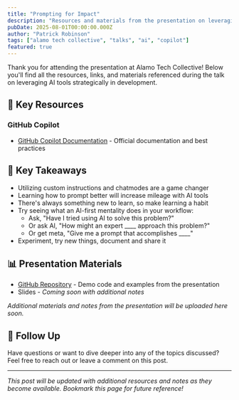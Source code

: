 ```yaml
---
title: "Prompting for Impact"
description: "Resources and materials from the presentation on leveraging AI tools effectively - moving beyond basic code generation to strategic thinking."
pubDate: 2025-08-01T00:00:00.000Z
author: "Patrick Robinson"
tags: ["alamo tech collective", "talks", "ai", "copilot"]
featured: true
---
```



Thank you for attending the presentation at Alamo Tech Collective! Below you'll find all the resources, links, and materials referenced during the talk on leveraging AI tools strategically in development.

## 📖 Key Resources

### GitHub Copilot

- [GitHub Copilot Documentation](https://docs.github.com/en/copilot) - Official documentation and best practices


## 🎯 Key Takeaways

- Utilizing custom instructions and chatmodes are a game changer
- Learning how to prompt better will increase mileage with AI tools
- There's always something new to learn, so make learning a habit
- Try seeing what an AI-first mentality does in your workflow:
  - Ask, "Have I tried using AI to solve this problem?"
  - Or ask AI, "How might an expert ____ approach this problem?"
  - Or get meta, "Give me a prompt that accomplishes ____"
- Experiment, try new things, document and share it


## 📊 Presentation Materials

- [GitHub Repository](https://github.com/patrob/prompting-for-impact-dotnet-demo) - Demo code and examples from the presentation
- Slides - *Coming soon with additional notes*

*Additional materials and notes from the presentation will be uploaded here soon.*


## 📧 Follow Up

Have questions or want to dive deeper into any of the topics discussed? Feel free to reach out or leave a comment on this post.

---

*This post will be updated with additional resources and notes as they become available. Bookmark this page for future reference!*